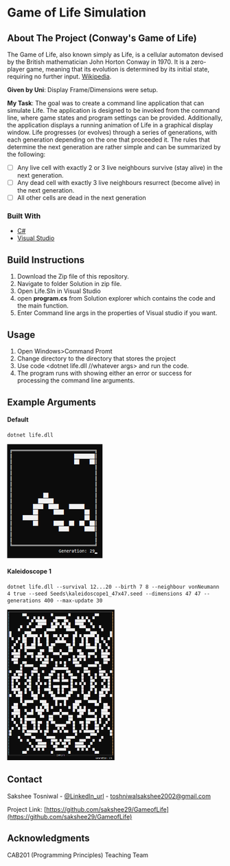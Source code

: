 # Game of Life Simulation

## About The Project (Conway's Game of Life)

The Game of Life, also known simply as Life, is a cellular automaton devised by the British mathematician John Horton Conway in 1970. It is a zero-player game, meaning that its evolution is determined by its initial state, requiring no further input. 
[Wikipedia](https://en.wikipedia.org/wiki/Conway%27s_Game_of_Life).

**Given by Uni**: Display Frame/Dimensions were setup.

**My Task**: The goal was to create a command line application that can simulate Life. The application is designed to be invoked from the command line, where game states and program settings can be provided. Additionally,
the application displays a running animation of Life in a graphical display window. Life progresses (or evolves) through a series of generations, with each generation depending on the one that
proceeded it. The rules that determine the next generation are rather simple and can be summarized by the following:
  - [ ] Any live cell with exactly 2 or 3 live neighbours survive (stay alive) in the next generation.
  - [ ] Any dead cell with exactly 3 live neighbours resurrect (become alive) in the next generation.
  - [ ] All other cells are dead in the next generation

### Built With

* [C#](https://docs.microsoft.com/en-us/dotnet/csharp/)
* [Visual Studio](https://visualstudio.microsoft.com/)

## Build Instructions
1. Download the Zip file of this repository.
2. Navigate to folder Solution in zip file.
3. Open Life.Sln in Visual Studio
4. open **program.cs** from Solution explorer which contains the code and the main function.
5. Enter Command line args in the properties of Visual studio if you want. 


## Usage 
1. Open Windows>Command Promt
2. Change directory to the directory that stores the project
3. Use code <dotnet life.dll //whatever args> and run the code.
4. The program runs with showing either an error or success for processing the command line arguments.

## Example Arguments 

#### Default
    dotnet life.dll
<img src="https://github.com/sakshee29/GameofLife/blob/main/default.png" alt="Image1"/> 

#### Kaleidoscope 1
    dotnet life.dll --survival 12...20 --birth 7 8 --neighbour vonNeumann 4 true --seed Seeds\kaleidoscope1_47x47.seed --dimensions 47 47 --generations 400 --max-update 30
<img src="https://github.com/sakshee29/GameofLife/blob/main/Kaleidoscope.png" alt="Image1" width="250" height="350"/> 

## Contact

Sakshee Tosniwal - [@LinkedIn_url](https://www.linkedin.com/in/sakshee-tosniwal-32a0a8188/) - toshniwalsakshee2002@gmail.com

Project Link: [https://github.com/sakshee29/GameofLife](https://github.com/sakshee29/GameofLife)

## Acknowledgments
CAB201 (Programming Principles) Teaching Team
